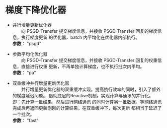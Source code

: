 # 梯度下降优化器

* 并行增量更新优化器  
　　向 PSGD-Transfer 提交梯度信息，并接收 PSGD-Transfer 回复的梯度信息，执行梯度更新
的优化器，batch 内平均化在优化器内部执行。  
**参数**： "psgd"

* 参数平均化优化器  
　　向 PSGD-Transfer 提交梯度信息，并接收 PSGD-Transfer 回复的权重信息，直接进行权重
更新，不再单独计算梯度，也不执行批次内平均。  
**参数**： "pa"

* 双重缓冲并行增量更新优化器  
　　并行增量更新优化器的双重缓冲实现。提高执行效率的同时，引入了额外的梯度延迟问题。
借助底层的Reactive机制，实现计算与通讯的并行化。即：先计算一批结果，然后进行网络通讯
的同时计算另一批数据，等网络通讯完成后再返回更新刚刚的计算结果。在双重缓冲下，每次更新
都相当于延迟了一个批次。  
**参数**： "fast"